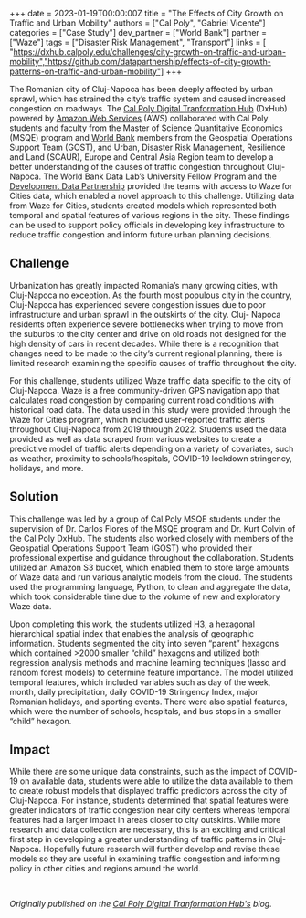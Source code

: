 +++
date = 2023-01-19T00:00:00Z
title = "The Effects of City Growth on Traffic and Urban Mobility"
authors = ["Cal Poly", "Gabriel Vicente"]
categories = ["Case Study"]
dev_partner = ["World Bank"]
partner = ["Waze"]
tags = ["Disaster Risk Management", "Transport"]
links = [
    "https://dxhub.calpoly.edu/challenges/city-growth-on-traffic-and-urban-mobility","https://github.com/datapartnership/effects-of-city-growth-patterns-on-traffic-and-urban-mobility"]
+++

The Romanian city of Cluj-Napoca has been deeply affected by urban sprawl, which has strained the city’s traffic system and caused increased congestion on roadways. The [Cal Poly Digital Tranformation Hub](https://dxhub.calpoly.edu/) (DxHub) powered by [Amazon Web Services](https://aws.amazon.com/) (AWS) collaborated with Cal Poly students and faculty from the Master of Science Quantitative Economics (MSQE) program and [World Bank](https://www.worldbank.org/en/home) members from the Geospatial Operations Support Team (GOST), and Urban, Disaster Risk Management, Resilience and Land (SCAUR), Europe and Central Asia Region team to develop a better understanding of the causes of traffic congestion throughout Cluj-Napoca. The World Bank Data Lab’s University Fellow Program and the [Development Data Partnership](https://datapartnership.org) provided the teams with access to Waze for Cities data, which enabled a novel approach to this challenge. Utilizing data from Waze for Cities, students created models which represented both temporal and spatial features of various regions in the city. These findings can be used to support policy officials in developing key infrastructure to reduce traffic congestion and inform future urban planning decisions.

## Challenge

Urbanization has greatly impacted Romania’s many growing cities, with Cluj-Napoca no exception. As the fourth most populous city in the country, Cluj-Napoca has experienced severe congestion issues due to poor infrastructure and urban sprawl in the outskirts of the city. Cluj- Napoca residents often experience severe bottlenecks when trying to move from the suburbs to the city center and drive on old roads not designed for the high density of cars in recent decades. While there is a recognition that changes need to be made to the city’s current regional planning, there is limited research examining the specific causes of traffic throughout the city.

For this challenge, students utilized Waze traffic data specific to the city of Cluj-Napoca. Waze is a free community-driven GPS navigation app that calculates road congestion by comparing current road conditions with historical road data. The data used in this study were provided through the Waze for Cities program, which included user-reported traffic alerts throughout Cluj-Napoca from 2019 through 2022. Students used the data provided as well as data scraped from various websites to create a predictive model of traffic alerts depending on a variety of covariates, such as weather, proximity to schools/hospitals, COVID-19 lockdown stringency, holidays, and more.

## Solution

This challenge was led by a group of Cal Poly MSQE students under the supervision of Dr. Carlos Flores of the MSQE program and Dr. Kurt Colvin of the Cal Poly DxHub. The students also worked closely with members of the Geospatial Operations Support Team (GOST) who provided their professional expertise and guidance throughout the collaboration. Students utilized an Amazon S3 bucket, which enabled them to store large amounts of Waze data and run various analytic models from the cloud. The students used the programming language, Python, to clean and aggregate the data, which took considerable time due to the volume of new and exploratory Waze data.

Upon completing this work, the students utilized H3, a hexagonal hierarchical spatial index that enables the analysis of geographic information. Students segmented the city into seven “parent” hexagons which contained >2000 smaller “child” hexagons and utilized both regression analysis methods and machine learning techniques (lasso and random forest models) to determine feature importance. The model utilized temporal features, which included variables such as day of the week, month, daily precipitation, daily COVID-19 Stringency Index, major Romanian holidays, and sporting events. There were also spatial features, which were the number of schools, hospitals, and bus stops in a smaller “child” hexagon.

## Impact

While there are some unique data constraints, such as the impact of COVID-19 on available data, students were able to utilize the data available to them to create robust models that displayed traffic predictors across the city of Cluj-Napoca. For instance, students determined that spatial features were greater indicators of traffic congestion near city centers whereas temporal features had a larger impact in areas closer to city outskirts. While more research and data collection are necessary, this is an exciting and critical first step in developing a greater understanding of traffic patterns in Cluj-Napoca. Hopefully future research will further develop and revise these models so they are useful in examining traffic congestion and informing policy in other cities and regions around the world.

<br>

*Originally published on the [Cal Poly Digital Tranformation Hub's](https://dxhub.calpoly.edu/) blog.*

